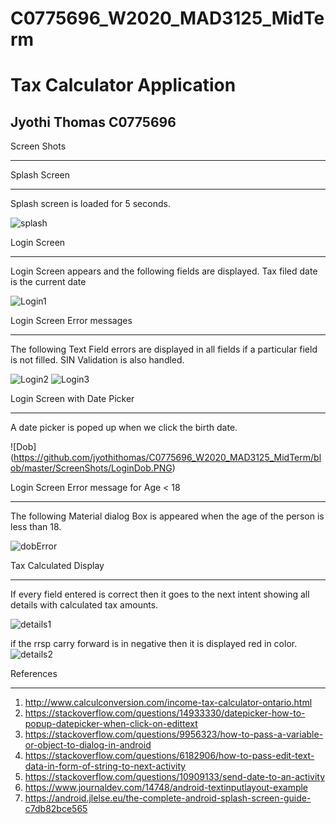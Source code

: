 # C0775696_W2020_MAD3125_MidTerm
# Tax Calculator Application
## Jyothi Thomas C0775696

Screen Shots
____________

Splash Screen
_____________
Splash screen is loaded for 5 seconds.

![splash](https://github.com/jyothithomas/C0775696_W2020_MAD3125_MidTerm/blob/master/ScreenShots/splashcsreen.PNG)

Login Screen
_____________
Login Screen appears and the following fields are displayed.
Tax filed date is the current date

![Login1](https://github.com/jyothithomas/C0775696_W2020_MAD3125_MidTerm/blob/master/ScreenShots/LoginScreen1.PNG)

Login Screen Error messages
___________________________
The following Text Field errors are displayed in all fields if a particular field is not filled.
SIN Validation is also handled.

![Login2](https://github.com/jyothithomas/C0775696_W2020_MAD3125_MidTerm/blob/master/ScreenShots/LoginSinValidation.PNG)
![Login3](https://github.com/jyothithomas/C0775696_W2020_MAD3125_MidTerm/blob/master/ScreenShots/Loginerror1.PNG)

Login Screen with Date Picker
______________________________
A date picker is poped up when we click the birth date.

![Dob] (https://github.com/jyothithomas/C0775696_W2020_MAD3125_MidTerm/blob/master/ScreenShots/LoginDob.PNG)

Login Screen Error message for Age < 18
_________________________________________

The following Material dialog Box is appeared when the age of the person is less than 18.

![dobError](https://github.com/jyothithomas/C0775696_W2020_MAD3125_MidTerm/blob/master/ScreenShots/LoginDobError.PNG)


Tax Calculated Display
______________________

If every field entered is correct then it goes to the next intent showing all details with calculated tax amounts.

![details1](https://github.com/jyothithomas/C0775696_W2020_MAD3125_MidTerm/blob/master/ScreenShots/DetailScreen1.PNG)

if the rrsp carry forward is in negative then it is displayed red in color.
![details2](https://github.com/jyothithomas/C0775696_W2020_MAD3125_MidTerm/blob/master/ScreenShots/DetailScreen2.PNG)




References
__________
1) http://www.calculconversion.com/income-tax-calculator-ontario.html
2) https://stackoverflow.com/questions/14933330/datepicker-how-to-popup-datepicker-when-click-on-edittext
3) https://stackoverflow.com/questions/9956323/how-to-pass-a-variable-or-object-to-dialog-in-android
4) https://stackoverflow.com/questions/6182906/how-to-pass-edit-text-data-in-form-of-string-to-next-activity
5) https://stackoverflow.com/questions/10909133/send-date-to-an-activity
6) https://www.journaldev.com/14748/android-textinputlayout-example
7) https://android.jlelse.eu/the-complete-android-splash-screen-guide-c7db82bce565
